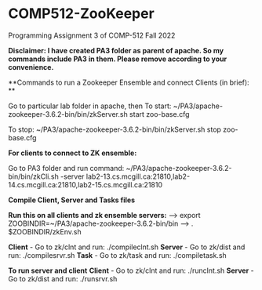 # COMP512-ZooKeeper
Programming Assignment 3 of COMP-512 Fall 2022

**Disclaimer: I have created PA3 folder as parent of apache. So my commands include PA3 in them. Please remove according to your convenience.**

**Commands to run a Zookeeper Ensemble and connect Clients (in brief):
**

Go to particular lab folder in apache, then
To start: ~/PA3/apache-zookeeper-3.6.2-bin/bin/zkServer.sh start zoo-base.cfg

To stop: ~/PA3/apache-zookeeper-3.6.2-bin/bin/zkServer.sh stop zoo-base.cfg

**For clients to connect to ZK ensemble:**

Go to PA3 folder and run command:
~/PA3/apache-zookeeper-3.6.2-bin/bin/zkCli.sh -server lab2-13.cs.mcgill.ca:21810,lab2-14.cs.mcgill.ca:21810,lab2-15.cs.mcgill.ca:21810

**Compile Client, Server and Tasks files**

**Run this on all clients and zk ensemble servers:**
--> export ZOOBINDIR=~/PA3/apache-zookeeper-3.6.2-bin/bin
--> . $ZOOBINDIR/zkEnv.sh

**Client** - Go to zk/clnt and run: ./compileclnt.sh
**Server** - Go to zk/dist and run: ./compilesrvr.sh
**Task** - Go to zk/task and run: ./compiletask.sh

**To run server and client**
**Client** - Go to zk/clnt and run: ./runclnt.sh
**Server** - Go to zk/dist and run: ./runsrvr.sh
